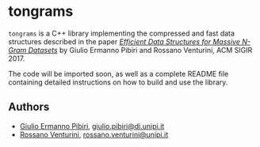 tongrams
========

`tongrams` is a C++ library implementing the compressed and fast data structures described in the paper [*Efficient Data Structures for Massive N-Gram Datasets*](http://pages.di.unipi.it/pibiri/papers/SIGIR17.pdf) by Giulio Ermanno Pibiri and Rossano Venturini, ACM SIGIR 2017.

The code will be imported soon, as well as a complete README file containing detailed instructions on how to build and use the library.

Authors
-------

* [Giulio Ermanno Pibiri](http://pages.di.unipi.it/pibiri/), <giulio.pibiri@di.unipi.it>
* [Rossano Venturini](http://pages.di.unipi.it/rossano/), <rossano.venturini@unipi.it>
